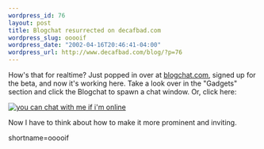 ```yaml
--- 
wordpress_id: 76
layout: post
title: Blogchat resurrected on decafbad.com
wordpress_slug: ooooif
wordpress_date: "2002-04-16T20:46:41-04:00"
wordpress_url: http://www.decafbad.com/blog/?p=76
---
```

<p>How's that for realtime?  Just popped in over at <a href="http://www.blogchat.com">blogchat.com</a>, signed up for the beta, and now it's working here.  Take a look over in the "Gadgets" section and click the Blogchat to spawn a chat window.  Or, click here:</p>
<p><a href="http://www.blogchat.com/blogchat/chatentry.php?blogchatId=orchard" onclick="window.open ('http://www.blogchat.com/blogchat/chatentry.php?blogchatId=orchard','','height=200,width=450,toolbar=no,location=no,resizable=yes'); return false;"><img src="http://www.blogchat.com/blogchat/masterstatus.php?blogchatId=orchard" alt="you can chat with me if i'm online" /></a></p>
<p>Now I have to think about how to make it more prominent and inviting.</p>
<!--more-->
shortname=ooooif
